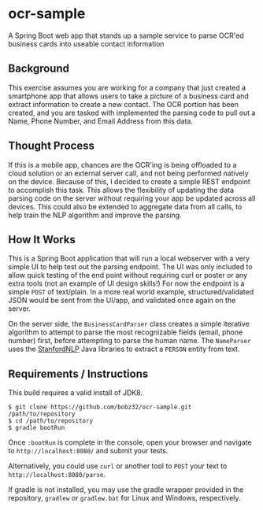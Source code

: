 # ocr-sample
A Spring Boot web app that stands up a sample service to parse OCR'ed business cards into useable contact information

## Background
This exercise assumes you are working for a company that just created a smartphone app that allows users to take a picture
of a business card and extract information to create a new contact. The OCR portion has been created, and you are tasked with
implemented the parsing code to pull out a Name, Phone Number, and Email Address from this data.

## Thought Process
If this is a mobile app, chances are the OCR'ing is being offloaded to a cloud solution or an external server call, 
and not being performed natively on the device. Because of this, I decided to create a simple REST endpoint to accomplish 
this task. This allows the flexibility of updating the data parsing code on the server without requiring your app be updated 
across all devices. This could also be extended to aggregate data from all calls, to help train the NLP algorithm and improve 
the parsing.

## How It Works
This is a Spring Boot application that will run a local webserver with a very simple UI to help test out the 
parsing endpoint. The UI was only included to allow quick testing of the end point without requiring curl or poster or 
any extra tools (not an example of UI design skills!) For now the endpoint is a simple `POST` of text/plain. In a 
more real world example, structured/validated JSON would be sent from the UI/app, and validated once again on the server.

On the server side, the `BusinessCardParser` class creates a simple iterative algorithm to attempt to parse the most 
recognizable fields (email, phone number) first, before attempting to parse the human name. The `NameParser` uses the 
[StanfordNLP](https://nlp.stanford.edu/) Java libraries to extract a `PERSON` entity from text.

## Requirements / Instructions

This build requires a valid install of JDK8.

    $ git clone https://github.com/bobz32/ocr-sample.git /path/to/repository
    $ cd /path/to/repository
    $ gradle bootRun
    
Once `:bootRun` is complete in the console, open your browser and navigate to `http://localhost:8080/` and submit your tests.

Alternatively, you could use `curl` or another tool to `POST` your text to `http://localhost:8080/parse`.
    
If gradle is not installed, you may use the gradle wrapper provided in the repository, `gradlew` or `gradlew.bat` for Linux and 
Windows, respectively.
